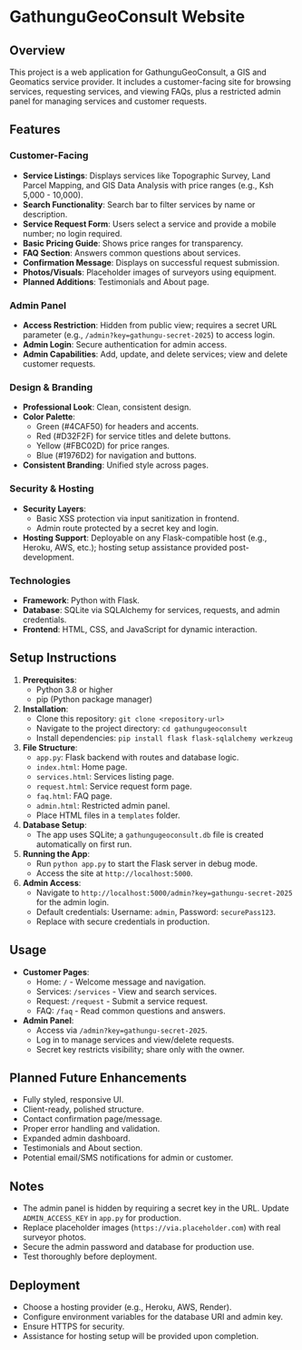 # GathunguGeoConsult Website

## Overview
This project is a web application for GathunguGeoConsult, a GIS and Geomatics service provider. It includes a customer-facing site for browsing services, requesting services, and viewing FAQs, plus a restricted admin panel for managing services and customer requests.

## Features
### Customer-Facing
- **Service Listings**: Displays services like Topographic Survey, Land Parcel Mapping, and GIS Data Analysis with price ranges (e.g., Ksh 5,000 - 10,000).
- **Search Functionality**: Search bar to filter services by name or description.
- **Service Request Form**: Users select a service and provide a mobile number; no login required.
- **Basic Pricing Guide**: Shows price ranges for transparency.
- **FAQ Section**: Answers common questions about services.
- **Confirmation Message**: Displays on successful request submission.
- **Photos/Visuals**: Placeholder images of surveyors using equipment.
- **Planned Additions**: Testimonials and About page.

### Admin Panel
- **Access Restriction**: Hidden from public view; requires a secret URL parameter (e.g., `/admin?key=gathungu-secret-2025`) to access login.
- **Admin Login**: Secure authentication for admin access.
- **Admin Capabilities**: Add, update, and delete services; view and delete customer requests.

### Design & Branding
- **Professional Look**: Clean, consistent design.
- **Color Palette**:
  - Green (#4CAF50) for headers and accents.
  - Red (#D32F2F) for service titles and delete buttons.
  - Yellow (#FBC02D) for price ranges.
  - Blue (#1976D2) for navigation and buttons.
- **Consistent Branding**: Unified style across pages.

### Security & Hosting
- **Security Layers**:
  - Basic XSS protection via input sanitization in frontend.
  - Admin route protected by a secret key and login.
- **Hosting Support**: Deployable on any Flask-compatible host (e.g., Heroku, AWS, etc.); hosting setup assistance provided post-development.

### Technologies
- **Framework**: Python with Flask.
- **Database**: SQLite via SQLAlchemy for services, requests, and admin credentials.
- **Frontend**: HTML, CSS, and JavaScript for dynamic interaction.

## Setup Instructions
1. **Prerequisites**:
   - Python 3.8 or higher
   - pip (Python package manager)
2. **Installation**:
   - Clone this repository: `git clone <repository-url>`
   - Navigate to the project directory: `cd gathungugeoconsult`
   - Install dependencies: `pip install flask flask-sqlalchemy werkzeug`
3. **File Structure**:
   - `app.py`: Flask backend with routes and database logic.
   - `index.html`: Home page.
   - `services.html`: Services listing page.
   - `request.html`: Service request form page.
   - `faq.html`: FAQ page.
   - `admin.html`: Restricted admin panel.
   - Place HTML files in a `templates` folder.
4. **Database Setup**:
   - The app uses SQLite; a `gathungugeoconsult.db` file is created automatically on first run.
5. **Running the App**:
   - Run `python app.py` to start the Flask server in debug mode.
   - Access the site at `http://localhost:5000`.
6. **Admin Access**:
   - Navigate to `http://localhost:5000/admin?key=gathungu-secret-2025` for the admin login.
   - Default credentials: Username: `admin`, Password: `securePass123`.
   - Replace with secure credentials in production.

## Usage
- **Customer Pages**:
  - Home: `/` - Welcome message and navigation.
  - Services: `/services` - View and search services.
  - Request: `/request` - Submit a service request.
  - FAQ: `/faq` - Read common questions and answers.
- **Admin Panel**:
  - Access via `/admin?key=gathungu-secret-2025`.
  - Log in to manage services and view/delete requests.
  - Secret key restricts visibility; share only with the owner.

## Planned Future Enhancements
- Fully styled, responsive UI.
- Client-ready, polished structure.
- Contact confirmation page/message.
- Proper error handling and validation.
- Expanded admin dashboard.
- Testimonials and About section.
- Potential email/SMS notifications for admin or customer.

## Notes
- The admin panel is hidden by requiring a secret key in the URL. Update `ADMIN_ACCESS_KEY` in `app.py` for production.
- Replace placeholder images (`https://via.placeholder.com`) with real surveyor photos.
- Secure the admin password and database for production use.
- Test thoroughly before deployment.

## Deployment
- Choose a hosting provider (e.g., Heroku, AWS, Render).
- Configure environment variables for the database URI and admin key.
- Ensure HTTPS for security.
- Assistance for hosting setup will be provided upon completion.